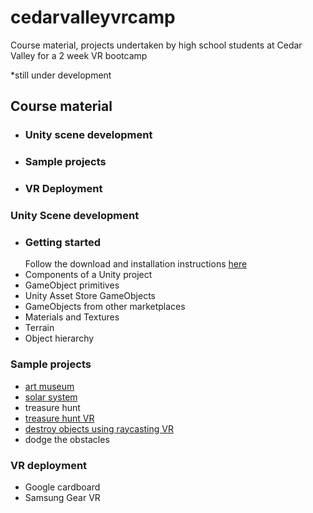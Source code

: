 # cedarvalleyvrcamp #
Course material, projects undertaken by high school students at Cedar Valley for a 2 week VR bootcamp

*still under development

## Course material ##
  * ### Unity scene development ###
  * ### Sample projects ###
  * ### VR Deployment  ###

### Unity Scene development ###
  * ### Getting started ###
     Follow the download and installation instructions [here](https://unity3d.com/get-unity/download)
  * Components of a Unity project
  * GameObject primitives
  * Unity Asset Store GameObjects
  * GameObjects from other marketplaces
  * Materials and Textures
  * Terrain
  * Object hierarchy
  
### Sample projects ###
  * [art museum](https://github.com/saayv1/art_museum)
  * [solar system](https://github.com/saayv1/solar_system)
  * treasure hunt
  * [treasure hunt VR](https://github.com/saayv1/treasure_island_vr)
  * [destroy objects using raycasting VR](https://github.com/saayv1/raycast_object_destroy)
  * dodge the obstacles
  
### VR deployment ###
  * Google cardboard
  * Samsung Gear VR


